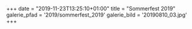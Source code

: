 +++
date = "2019-11-23T13:25:10+01:00"
title = "Sommerfest 2019"
galerie_pfad = '2019/sommerfest_2019'
galerie_bild = '20190810_03.jpg'
+++
